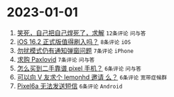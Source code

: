 # 2023-01-01

1. [笑死，自己把自己焊死了，求解](https://www.v2ex.com/t/905878) `12条评论` `问与答`
1. [iOS 16.2 正式版值得刷入吗？](https://www.v2ex.com/t/905874) `8条评论` `iOS`
1. [勿扰模式仍有通知弹窗问题](https://www.v2ex.com/t/905883) `7条评论` `iPhone`
1. [求购 Paxlovid](https://www.v2ex.com/t/905877) `7条评论` `问与答`
1. [怎么买到二手靠谱 pixel 手机？](https://www.v2ex.com/t/905879) `6条评论` `问与答`
1. [可以向 V 友求个 lemonhd 邀请 么？](https://www.v2ex.com/t/905875) `6条评论` `宽带症候群`
1. [Pixel6a 无法发送短信](https://www.v2ex.com/t/905873) `6条评论` `Android`
